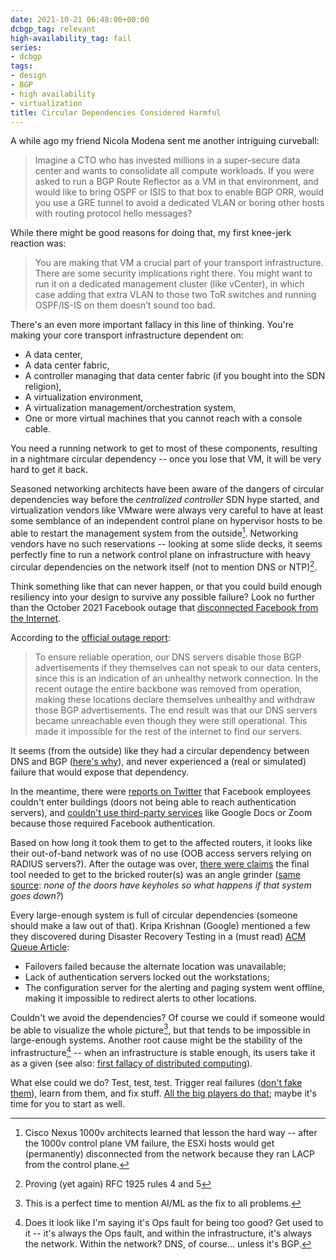 ```yaml
---
date: 2021-10-21 06:48:00+00:00
dcbgp_tag: relevant
high-availability_tag: fail
series:
- dcbgp
tags:
- design
- BGP
- high availability
- virtualization
title: Circular Dependencies Considered Harmful
---
```

A while ago my friend Nicola Modena sent me another intriguing curveball:

> Imagine a CTO who has invested millions in a super-secure data center and wants to consolidate all compute workloads. If you were asked to run a BGP Route Reflector as a VM in that environment, and would like to bring OSPF or ISIS to that box to enable BGP ORR, would you use a GRE tunnel to avoid a dedicated VLAN or boring other hosts with routing protocol hello messages?

While there might be good reasons for doing that, my first knee-jerk reaction was:
<!--more-->
> You are making that VM a crucial part of your transport infrastructure. There are some security implications right there. You might want to run it on a dedicated management cluster (like vCenter), in which case adding that extra VLAN to those two ToR switches and running OSPF/IS-IS on them doesn’t sound too bad.

There's an even more important fallacy in this line of thinking. You're making your core transport infrastructure dependent on:

* A data center,
* A data center fabric, 
* A controller managing that data center fabric (if you bought into the SDN religion),
* A virtualization environment, 
* A virtualization management/orchestration system,
* One or more virtual machines that you cannot reach with a console cable.

You need a running network to get to most of these components, resulting in a nightmare circular dependency -- once you lose that VM, it will be very hard to get it back.

Seasoned networking architects have been aware of the dangers of circular dependencies way before the *centralized controller* SDN hype started, and virtualization vendors like VMware were always very careful to have at least some semblance of an independent control plane on hypervisor hosts to be able to restart the management system from the outside[^CD-1000v]. Networking vendors have no such reservations -- looking at some slide decks, it seems perfectly fine to run a network control plane on infrastructure with heavy circular dependencies on the network itself (not to mention DNS or NTP)[^CD-Rule4].

[^CD-1000v]: Cisco Nexus 1000v architects learned that lesson the hard way -- after the 1000v control plane VM failure, the ESXi hosts would get (permanently) disconnected from the network because they ran LACP from the control plane.

[^CD-Rule4]: Proving (yet again) RFC 1925 rules 4 and 5
 
Think something like that can never happen, or that you could build enough resiliency into your design to survive any possible failure? Look no further than the October 2021 Facebook outage that [disconnected Facebook from the Internet](https://blog.cloudflare.com/october-2021-facebook-outage/).

According to the [official outage report](https://engineering.fb.com/2021/10/05/networking-traffic/outage-details/):

> To ensure reliable operation, our DNS servers disable those BGP advertisements if they themselves can not speak to our data centers, since this is an indication of an unhealthy network connection. In the recent outage the entire backbone was removed from operation,  making these locations declare themselves unhealthy and withdraw those BGP advertisements. The end result was that our DNS servers became unreachable even though they were still operational. This made it impossible for the rest of the internet to find our servers. 

It seems (from the outside) like they had a circular dependency between DNS and BGP ([here's why](https://news.ycombinator.com/item?id=28764214)), and never experienced a (real or simulated) failure that would expose that dependency.

In the meantime, there were [reports on Twitter](https://arstechnica.com/information-technology/2021/10/facebook-instagram-whatsapp-and-oculus-are-down-heres-what-we-know/) that Facebook employees couldn't enter buildings (doors not being able to reach authentication servers), and [couldn't use third-party services](https://www.theverge.com/2021/10/4/22709575/facebook-outage-instagram-whatsapp) like Google Docs or Zoom because those required Facebook authentication.

Based on how long it took them to get to the affected routers, it looks like their out-of-band network was of no use (OOB access servers relying on RADIUS servers?). After the outage was over, [there were claims](https://twitter.com/cullend/status/1445156376934862848) the final tool needed to get to the bricked router(s) was an angle grinder  ([same source](https://twitter.com/cullend/status/1445157085591871489): *none of the doors have keyholes so what happens if that system goes down?*)

Every large-enough system is full of circular dependencies (someone should make a law out of that). Kripa Krishnan (Google) mentioned a few they discovered during Disaster Recovery Testing in a (must read) [ACM Queue Article](https://queue.acm.org/detail.cfm?id=2371516):

* Failovers failed because the alternate location was unavailable;
* Lack of authentication servers locked out the workstations;
* The configuration server for the alerting and paging system went offline, making it impossible to redirect alerts to other locations.

Couldn't we avoid the dependencies? Of course we could if someone would be able to visualize the whole picture[^1], but that tends to be impossible in large-enough systems. Another root cause might be the stability of the infrastructure[^2] -- when an infrastructure is stable enough, its users take it as a given (see also: [first fallacy of distributed computing](https://my.ipspace.net/bin/get/Net101/F2.1%20-%20Network%20Is%20%28Not%29%20Reliable.mp4?doccode=Net101)).

What else could we do? Test, test, test. Trigger real failures ([don't fake them](https://blog.ipspace.net/2019/09/disaster-recovery-test-faking-another.html)), learn from them, and fix stuff. [All the big players do that](https://queue.acm.org/detail.cfm?id=2371297); maybe it's time for you to start as well.

[^1]: This is a perfect time to mention AI/ML as the fix to all problems.

[^2]: Does it look like I'm saying it's Ops fault for being too good? Get used to it -- it's always the Ops fault, and within the infrastructure, it's always the network. Within the network? DNS, of course... unless it's BGP.
